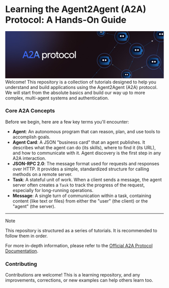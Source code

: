 # Learning the Agent2Agent (A2A) Protocol: A Hands-On Guide

![A2A](public/a2a_protocol.jpg)
Welcome! This repository is a collection of tutorials designed to help you understand and build applications using the Agent2Agent (A2A) protocol. We will start from the absolute basics and build our way up to more complex, multi-agent systems and authentication.

### Core A2A Concepts

Before we begin, here are a few key terms you'll encounter:

*   **Agent**: An autonomous program that can reason, plan, and use tools to accomplish goals.
*   **Agent Card**: A JSON "business card" that an agent publishes. It describes what the agent can do (its skills), where to find it (its URL), and how to communicate with it. Agent discovery is the first step in any A2A interaction.
*   **JSON-RPC 2.0**: The message format used for requests and responses over HTTP. It provides a simple, standardized structure for calling methods on a remote server.
*   **Task**: A stateful unit of work. When a client sends a message, the agent server often creates a `Task` to track the progress of the request, especially for long-running operations.
*   **Message**: A single turn of communication within a task, containing content (like text or files) from either the "user" (the client) or the "agent" (the server).

---

> [!NOTE]
> This repository is structured as a series of tutorials. It is recommended to follow them in order.

For more in-depth information, please refer to the [Official A2A Protocol Documentation](https://a2a-protocol.org/).

### Contributing

Contributions are welcome! This is a learning repository, and any improvements, corrections, or new examples can help others learn too.
